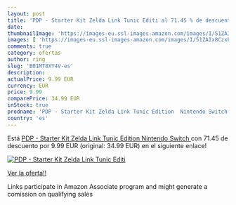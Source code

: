 ```yaml
---
layout: post
title: 'PDP - Starter Kit Zelda Link Tunic Editi al 71.45 % de descuento'
date: 
thumbnailImage: 'https://images-eu.ssl-images-amazon.com/images/I/51ZAIx8CzxL._SL200_.jpg'
images: [ 'https://images-eu.ssl-images-amazon.com/images/I/51ZAIx8CzxL._SL200_.jpg' ]
comments: true
category: ofertas
author: ring
slug: 'B01MT8XY4V-es'
description:
actualPrice: 9.99 EUR
currency: EUR
price: 9.99
comparePrice: 34.99 EUR
inStock: true
prodname: 'PDP - Starter Kit Zelda Link Tunic Edition  Nintendo Switch '
country: 'es'
---
```


Está [PDP - Starter Kit Zelda Link Tunic Edition  Nintendo Switch ](https://www.amazon.es/dp/B01MT8XY4V/?tag=tolees-21) con 71.45 de descuento por 9.99 EUR (original: 34.99 EUR) en el siguiente enlace!

[![PDP - Starter Kit Zelda Link Tunic Editi](https://images-eu.ssl-images-amazon.com/images/I/51ZAIx8CzxL._SL200_.jpg)](https://www.amazon.es/dp/B01MT8XY4V/?tag=tolees-21)

[Ver la oferta!!](https://www.amazon.es/dp/B01MT8XY4V/?tag=tolees-21)

Links participate in Amazon Associate program and might generate a comission on qualifying sales


